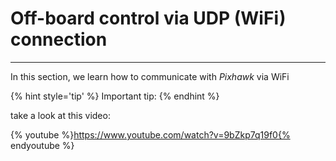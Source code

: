 # Off-board control via UDP (WiFi) connection



---
In this section, we learn how to communicate with *Pixhawk* via WiFi

{% hint style='tip' %}
Important tip: 
{% endhint %}

take a look at this video:

{% youtube %}https://www.youtube.com/watch?v=9bZkp7q19f0{% endyoutube %}